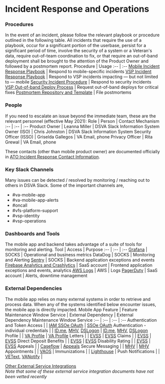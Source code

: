 # Incident Response and Operations

### Procedures
In the event of an incident, please follow the relevant playbook or procedure outlined in the following table. All incidents that require the use of a playbook,  occur for a significant portion of the userbase, persist for a significant period of time, involve the security of a system or a Veteran's data, require out-of-team coordination to fix, or that require an out-of-band deployment shall be brought to the attention of the Product Owner and followed by a postmortem report.
Procedure | Usage
:-- | :--
[Mobile Incident Response Playbook](https://github.com/department-of-veterans-affairs/va.gov-team/blob/master/products/va-mobile-app/operations/Mobile%20Incident%20Response%20Playbook.md) | Respond to mobile-specific incidents
[VSP Incident Response Playbook](https://github.com/department-of-veterans-affairs/devops/blob/master/docs/Incident%20Response%20Playbook.md) | Respond to VSP incidents impacting — but not limited to — mobile
[Security Incident Procedure](https://github.com/department-of-veterans-affairs/va.gov-team-sensitive/blob/master/OnCall/Emergency%20Operating%20Procedures.md#SecurityIncident) | Respond to security incidents
[VSP Out-of-band Deploy Process](https://depo-platform-documentation.scrollhelp.site/support/Deployment-Policies.1279787009.html#DeploymentPolicies-Requestingout-of-banddeploys) | Request out-of-band deploys for critical fixes
[Postmortem Repository and Template](https://github.com/department-of-veterans-affairs/va.gov-team-sensitive/tree/master/Postmortems) | File postmortems


### People
If you need to escalate an issue beyond the immediate team, these are the relevant personnel (effective May 2021):
Role | Person | Contact Mechanism 
:-- | :-- | :--
Product Owner | Leanna Miller | DSVA Slack
Information System Owner (ISO) | Chris Johnston | DSVA Slack
Information System Security Officer (ISSO) | Griselda Gallegos | VA Email, phone
Privacy Officer | Rita Grewal | VA Email, phone

These contacts (other than mobile product owner) are documented officially in [ATO Incident Response Contact Information](https://github.com/department-of-veterans-affairs/vets.gov-ato/blob/master/2020%20Docs/incident_response.md#40-contact-information).


### Key Slack Channels

Many issues can be detected / resolved by monitoring / reaching out to others in DSVA Slack. Some of the important channels are,
* #va-mobile-app
* #va-mobile-app-alerts
* #oncall
* #vfs-platform-support
* #vsp-identity
* #vsp-operations


### Dashboards and Tools
The mobile app and backend takes advantage of a suite of tools for monitoring and alerting.
Tool | Access | Purpose
:-- | :-- | :--
[Grafana](http://grafana.vfs.va.gov/d/cYh4m3UMz/mobile-api?orgId=1) | SOCKS | Operational and business metrics
DataDog | SOCKS | Monitoring and Alerting
[Sentry](http://sentry.vfs.va.gov/organizations/vsp/issues/) | SOCKS | Backend application exceptions and events
[Firebase Analytics and Crashlytics](https://console.firebase.google.com/project/va-mobile/overview) | SaaS account | Frontend application exceptions and events, analytics
[AWS Logs](https://console.amazonaws-us-gov.com/cloudwatch/home?region=us-gov-west-1#logsV2:log-groups/log-group/dsva-vagov-staging$252Fsrv$252Fvets-api$252Fsrc$252Flog$252Fvets-api-server.log) | AWS | Logs
[PagerDuty](https://dsva.pagerduty.com/incidents) | SaaS account | Alerts, downtime management


### External Dependencies
The mobile app relies on many external systems in order to retrieve and process data. When any of the systems identified below encounter issues, the mobile app is directly impacted.
 Mobile App Feature | Feature Maintenance Window Service | External Dependency | External Dependency Maintenance Window Service
 :-- | :-- | :-- | :--
 Authentication and Token Access | | [IAM SSOe OAuth](https://github.com/department-of-veterans-affairs/devops/blob/master/docs/External%20Service%20Integrations/SSOe%20OAuth%20Services.md) | [SSOe OAuth](https://dsva.pagerduty.com/service-directory/P0J60YD)
 Authentication - individual credentials | | [ID.me](https://github.com/department-of-veterans-affairs/devops/blob/master/docs/External%20Service%20Integrations/ID.me.md), [MHV](https://github.com/department-of-veterans-affairs/devops/blob/master/docs/External%20Service%20Integrations/My%20Healthe%20Vet.md), [DSLogon](https://github.com/department-of-veterans-affairs/devops/blob/master/docs/External%20Service%20Integrations/DS_logon.md) | [ID.me](https://dsva.pagerduty.com/service-directory/PVWB4R8), [MHV](https://dsva.pagerduty.com/service-directory/PP2ZZ2V), [DSLogon](https://dsva.pagerduty.com/service-directory/P9DJJAV)
 Profile | | [VA Profile](https://depo-platform-documentation.scrollhelp.site/developer-docs/VA-Profile.1885602002.html) | [VA Profile](https://dsva.pagerduty.com/service-directory/PHVOGQ1)
 Letters | | [EVSS](https://depo-platform-documentation.scrollhelp.site/developer-docs/EVSS.1887240213.html) | [EVSS](https://dsva.pagerduty.com/service-directory/PZKWB6Y)
 Claims | | [EVSS](https://depo-platform-documentation.scrollhelp.site/developer-docs/EVSS.1887240213.html) | [EVSS](https://dsva.pagerduty.com/service-directory/PZKWB6Y)
  Direct Deposit Benefits | | [EVSS](https://depo-platform-documentation.scrollhelp.site/developer-docs/EVSS.1887240213.html) | [EVSS](https://dsva.pagerduty.com/service-directory/PZKWB6Y)
   Disability Rating | | [EVSS](https://depo-platform-documentation.scrollhelp.site/developer-docs/EVSS.1887240213.html) | [EVSS](https://dsva.pagerduty.com/service-directory/PZKWB6Y)
 Appeals | | [Caseflow](https://github.com/department-of-veterans-affairs/devops/blob/master/docs/External%20Service%20Integrations/Appeals.md) | [Appeals](https://dsva.pagerduty.com/service-directory/P9S4RFU)
 Secure Messaging | | [MHV](https://github.com/department-of-veterans-affairs/devops/blob/master/docs/External%20Service%20Integrations/My%20Healthe%20Vet.md) | [MHV](https://dsva.pagerduty.com/service-directory/PP2ZZ2V)
 Appointments | | [VAOS](https://github.com/department-of-veterans-affairs/va.gov-team/blob/master/products/health-care/appointments/va-online-scheduling/engineering/incident_response/VAOS%20Incident%20Playbook.md#incident-escalation) |
 Immunizations | | [Lighthouse](https://developer.va.gov/explore/health/docs/fhir?version=current) |
 Push Notifications | | [VEText](https://github.com/department-of-veterans-affairs/va.gov-team/tree/master/products/vetext), [VANotify](https://github.com/department-of-veterans-affairs/va.gov-team/tree/master/products/va-notify) |
 
 [Other External Service Integrations](https://github.com/department-of-veterans-affairs/devops/tree/master/docs/External%20Service%20Integrations)<br/>
 _Note that some of these external service integration documents have not been vetted recently_
